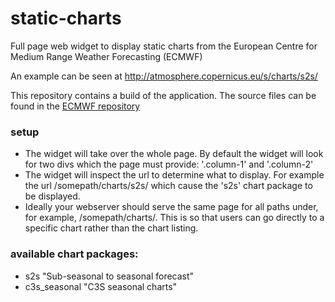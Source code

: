 # static-charts
Full page web widget to display static charts from the European Centre for Medium Range Weather Forecasting (ECMWF)

An example can be seen at http://atmosphere.copernicus.eu/s/charts/s2s/

This repository contains a build of the application. The source files can be found in the [ECMWF repository](https://software.ecmwf.int/stash/projects/WEB/repos/node-modules/browse)

### setup

 * The widget will take over the whole page. By default the widget will look for two divs which the page must provide: '.column-1' and '.column-2'
 * The widget will inspect the url to determine what to display. For example the url /somepath/charts/s2s/ which cause the 's2s' chart package to be displayed.
 * Ideally your webserver should serve the same page for all paths under, for example, /somepath/charts/. This is so that users can go directly to a specific chart rather than the chart listing.

### available chart packages:

* s2s "Sub-seasonal to seasonal forecast"
* c3s_seasonal "C3S seasonal charts"
